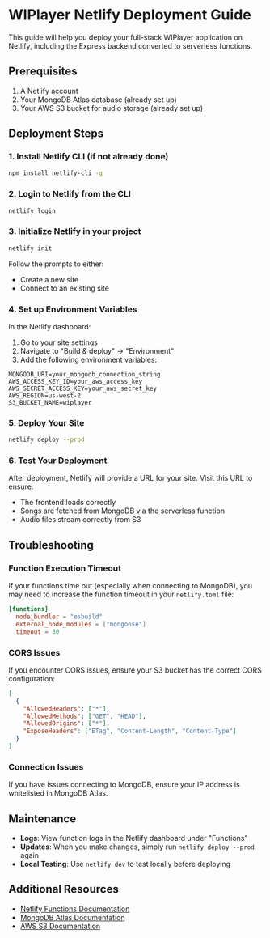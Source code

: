 # WIPlayer Netlify Deployment Guide

This guide will help you deploy your full-stack WIPlayer application on Netlify, including the Express backend converted to serverless functions.

## Prerequisites

1. A Netlify account
2. Your MongoDB Atlas database (already set up)
3. Your AWS S3 bucket for audio storage (already set up)

## Deployment Steps

### 1. Install Netlify CLI (if not already done)

```bash
npm install netlify-cli -g
```

### 2. Login to Netlify from the CLI

```bash
netlify login
```

### 3. Initialize Netlify in your project

```bash
netlify init
```

Follow the prompts to either:
- Create a new site
- Connect to an existing site

### 4. Set up Environment Variables

In the Netlify dashboard:
1. Go to your site settings
2. Navigate to "Build & deploy" → "Environment"
3. Add the following environment variables:

```
MONGODB_URI=your_mongodb_connection_string
AWS_ACCESS_KEY_ID=your_aws_access_key
AWS_SECRET_ACCESS_KEY=your_aws_secret_key
AWS_REGION=us-west-2
S3_BUCKET_NAME=wiplayer
```

### 5. Deploy Your Site

```bash
netlify deploy --prod
```

### 6. Test Your Deployment

After deployment, Netlify will provide a URL for your site. Visit this URL to ensure:
- The frontend loads correctly
- Songs are fetched from MongoDB via the serverless function
- Audio files stream correctly from S3

## Troubleshooting

### Function Execution Timeout

If your functions time out (especially when connecting to MongoDB), you may need to increase the function timeout in your `netlify.toml` file:

```toml
[functions]
  node_bundler = "esbuild"
  external_node_modules = ["mongoose"]
  timeout = 30
```

### CORS Issues

If you encounter CORS issues, ensure your S3 bucket has the correct CORS configuration:

```json
[
  {
    "AllowedHeaders": ["*"],
    "AllowedMethods": ["GET", "HEAD"],
    "AllowedOrigins": ["*"],
    "ExposeHeaders": ["ETag", "Content-Length", "Content-Type"]
  }
]
```

### Connection Issues

If you have issues connecting to MongoDB, ensure your IP address is whitelisted in MongoDB Atlas.

## Maintenance

- **Logs**: View function logs in the Netlify dashboard under "Functions"
- **Updates**: When you make changes, simply run `netlify deploy --prod` again
- **Local Testing**: Use `netlify dev` to test locally before deploying

## Additional Resources

- [Netlify Functions Documentation](https://docs.netlify.com/functions/overview/)
- [MongoDB Atlas Documentation](https://docs.atlas.mongodb.com/)
- [AWS S3 Documentation](https://docs.aws.amazon.com/s3/)
